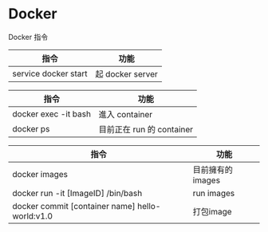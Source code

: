 # Docker
Docker 指令

指令                 | 功能
-------------------- |------------------------
service docker start | 起 docker server



指令                 | 功能
-------------------- |------------------------
docker exec -it <mycontainer> bash | 進入 container
docker ps            | 目前正在 run 的 container


指令                 | 功能
-------------------- |------------------------
docker images        | 目前擁有的images
docker run -it [ImageID] /bin/bash | run images
docker commit [container name] hello-world:v1.0 | 打包image



